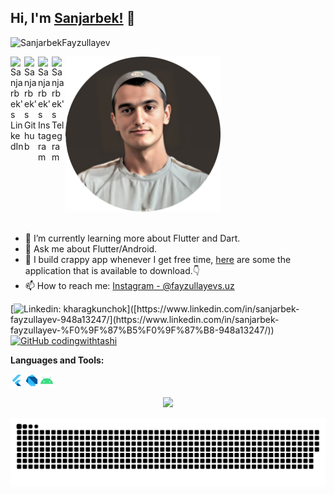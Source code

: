 ## Hi, I'm [Sanjarbek!](https://www.instagram.com/fayzullayevs.uz/) 👋

<p align="left"> <img src="https://komarev.com/ghpvc/?username=sanjarbekfayzullayev&label=Views&color=blue&style=plastic" alt="SanjarbekFayzullayev" /> </p>

<a href="https://www.instagram.com/fayzullayevs.uz/">
  <img src="https://github.com/SanjarbekFayzullayev/SanjarbekFayzullayev/blob/main/user-photoaidcom-cropped-removebg-preview.png" width="248" height="248" />
</a>

<a href="https://www.linkedin.com/in/sanjarbek-fayzullayev-🇵🇸-948a13247">
  <img align="left" alt="Sanjarbek's LinkedIn" width="22px" src="https://cdn.jsdelivr.net/npm/simple-icons@v3/icons/linkedin.svg" />
</a>

<a href="https://github.com/SanjarbekFayzullayev">
  <img align="left" alt="Sanjarbek's Github" width="22px" src="https://cdn.jsdelivr.net/npm/simple-icons@v3/icons/github.svg" />
</a>

<a href="https://www.instagram.com/fayzullayevs.uz/">
  <img align="left" alt="Sanjarbek's Instagram" width="22px" src="https://cdn.jsdelivr.net/npm/simple-icons@v3/icons/instagram.svg" />
</a>

<a href="https://t.me/SanjarbekFayzullayev">
  <img align="left" alt="Sanjarbek's Telegram" width="22px" src="https://cdn.jsdelivr.net/npm/simple-icons@v3/icons/telegram.svg" />
</a>


<br/>
<br/>



- 🌱 I’m currently learning more about Flutter and Dart.
- 💬 Ask me about Flutter/Android.
- 📱 I build crappy app whenever I get free time, [here](https://play.google.com/store/apps/dev?id=6201008957698378119) are some the application that is available to download.👇
- 📫 How to reach me: [Instagram - @fayzullayevs.uz](https://www.instagram.com/fayzullayevs.uz/)


[![Linkedin: kharagkunchok](https://img.shields.io/badge/-SanjarbekFayzullayev-blue?style=flat-square&logo=Linkedin&logoColor=white&link=[https://www.linkedin.com/in/sanjarbek-fayzullayev-948a13247/](https://www.linkedin.com/in/sanjarbek-fayzullayev-%F0%9F%87%B5%F0%9F%87%B8-948a13247/))]([https://www.linkedin.com/in/sanjarbek-fayzullayev-948a13247/](https://www.linkedin.com/in/sanjarbek-fayzullayev-%F0%9F%87%B5%F0%9F%87%B8-948a13247/))
[![GitHub codingwithtashi](https://img.shields.io/github/followers/SanjarbekFayzullayev?label=follow&style=social)](https://github.com/SanjarbekFayzullayev)


**Languages and Tools:**  

<code><img height="20" src="https://raw.githubusercontent.com/github/explore/80688e429a7d4ef2fca1e82350fe8e3517d3494d/topics/flutter/flutter.png"></code>
<code><img height="20" src="https://raw.githubusercontent.com/github/explore/80688e429a7d4ef2fca1e82350fe8e3517d3494d/topics/dart/dart.png"></code>
<code><img height="20" src="https://raw.githubusercontent.com/github/explore/80688e429a7d4ef2fca1e82350fe8e3517d3494d/topics/android/android.png"></code>

<!-- retro visitor counter -->
<p align="center" >   
  <img src="https://profile-counter.glitch.me/AbdullohFlutterDeveloper/count.svg" />  
</p>

<!-- <a href="https://github.com/codingwithtashi">
  <img align="center" src="https://github-readme-stats.vercel.app/api/top-langs/?username=codingwithtashi&theme=light&hide_langs_below=1" />
</a> -->
<!-- <a href="https://github.com/codingwithtashi">
 <img align="center" src="https://github-readme-stats.vercel.app/api?username=codingwithtashi&show_icons=true&theme=light&line_height=27" alt="Kunchok's github stats"/>
</a> -->














































<div>
  <img src="https://github.com/omadli/omadli/raw/master/output/github-contribution-grid-snake.svg" alt="snake"></center>
</div>
